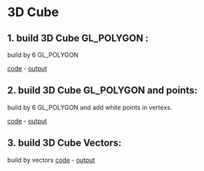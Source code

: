 # 3D Cube

## 1. build 3D Cube GL_POLYGON : 
build by 6 GL_POLYGON

[code](https://github.com/alisharifi2000/OpenGL/blob/master/Codes/3D-cube/3D-cube.cpp) - [output](https://github.com/alisharifi2000/OpenGL/blob/master/Codes/3D-cube/tamrin1-1-1-1.png)
 
## 2. build 3D Cube GL_POLYGON and points:
build by 6 GL_POLYGON and add white points in vertexs.

[code](https://github.com/alisharifi2000/OpenGL/blob/master/Codes/3D-cube/3D-cube-with-point.cpp) - [output](https://github.com/alisharifi2000/OpenGL/blob/master/Codes/3D-cube/tamrin1-1-1-2.png)

## 3. build 3D Cube Vectors:
build by vectors
[code](https://github.com/alisharifi2000/OpenGL/blob/master/Codes/3D-cube/3D-cube-vector.cpp) - [output](https://github.com/alisharifi2000/OpenGL/blob/master/Codes/3D-cube/tamrin1-2-2-1.png)
